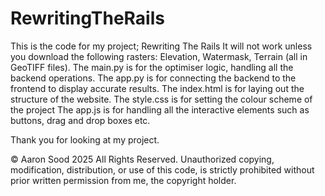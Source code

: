 # RewritingTheRails
This is the code for my project; Rewriting The Rails 
It will not work unless you download the following rasters: Elevation, Watermask, Terrain (all in GeoTIFF files).
The main.py is for the optimiser logic, handling all the backend operations.
The app.py is for connecting the backend to the frontend to display accurate results.
The index.html is for laying out the structure of the website.
The style.css is for setting the colour scheme of the project
The app.js is for handling all the interactive elements such as buttons, drag and drop boxes etc.

Thank you for looking at my project.

© Aaron Sood 2025
All Rights Reserved.
Unauthorized copying, modification, distribution, or use of this code, is strictly prohibited without prior written permission from me, the copyright holder.
